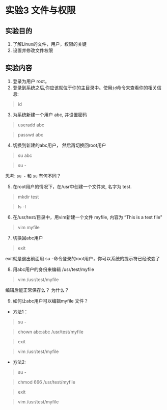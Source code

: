 # 实验3 文件与权限
## 实验目的
1. 了解Linux的文件，用户，权限的关键
2. 设置并修改文件权限
## 实验内容
1. 登录为用户 root。
2. 登录到系统之后,你应该就位于你的主目录中。使用```id```命令来查看你的相关信息:
> id
3. 为系统新建一个用户 abc, 并设置密码
> useradd abc

> passwd abc

4. 切换到新建的abc用户， 然后再切换回root用户
> su abc

> su -

思考: ```su -``` 和 ```su``` 有何不同？

5. 在root用户的情况下，在/usr中创建一个文件夹, 名字为 test. 
> mkdir test

> ls -l 

6. 在/usr/test/目录中，用vim新建一个文件 myfile, 内容为 “This is a test file"
> vim myfile

7. 切换回abc用户
> exit

exit就是退出前面用 su -命令登录的root用户，你可以系统的提示符已经改变了

8. 用abc用户的身份来编辑 /usr/test/myfile
> vim /usr/test/myfile

编辑后能正常保存么？ 为什么？

9. 如何让abc用户可以编辑myfile 文件？

- 方法1：
> su -

> chown abc:abc /usr/test/myfile

> exit

> vim /usr/test/myfile

- 方法2:

> su -

> chmod 666 /usr/test/myfile

> exit

> vim /usr/test/myfile

